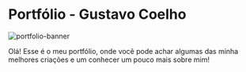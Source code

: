 # Portfólio - Gustavo Coelho
![portfolio-banner](https://github.com/GustavoCoelho1/gustavo-coelho-portfolio/assets/92497249/e799e464-32e8-4969-8608-11dda02478fe)

Olá! Esse é o meu portfólio, onde você pode achar algumas das minha melhores criações e um conhecer um pouco mais sobre mim!
